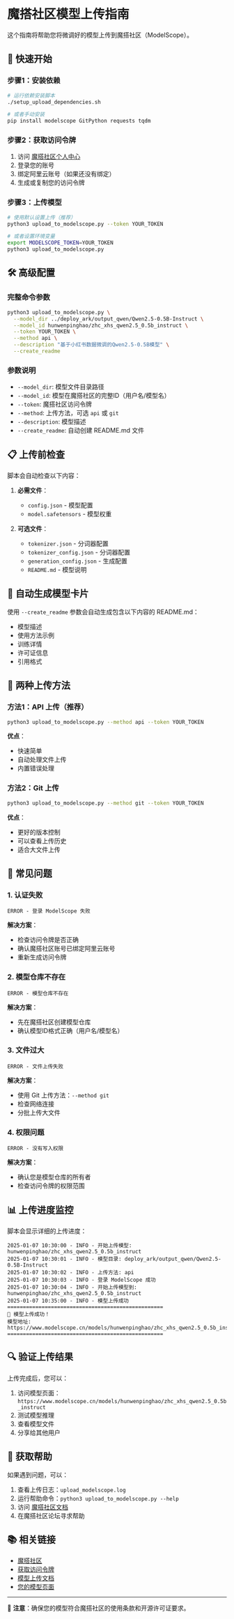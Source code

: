 # 魔搭社区模型上传指南

这个指南将帮助您将微调好的模型上传到魔搭社区（ModelScope）。

## 🚀 快速开始

### 步骤1：安装依赖

```bash
# 运行依赖安装脚本
./setup_upload_dependencies.sh

# 或者手动安装
pip install modelscope GitPython requests tqdm
```

### 步骤2：获取访问令牌

1. 访问 [魔搭社区个人中心](https://www.modelscope.cn/my/myaccesstoken)
2. 登录您的账号
3. 绑定阿里云账号（如果还没有绑定）
4. 生成或复制您的访问令牌

### 步骤3：上传模型

```bash
# 使用默认设置上传（推荐）
python3 upload_to_modelscope.py --token YOUR_TOKEN

# 或者设置环境变量
export MODELSCOPE_TOKEN=YOUR_TOKEN
python3 upload_to_modelscope.py
```

## 🛠️ 高级配置

### 完整命令参数

```bash
python3 upload_to_modelscope.py \
  --model_dir ../deploy_ark/output_qwen/Qwen2.5-0.5B-Instruct \
  --model_id hunwenpinghao/zhc_xhs_qwen2.5_0.5b_instruct \
  --token YOUR_TOKEN \
  --method api \
  --description "基于小红书数据微调的Qwen2.5-0.5B模型" \
  --create_readme
```

### 参数说明

- `--model_dir`: 模型文件目录路径
- `--model_id`: 模型在魔搭社区的完整ID（用户名/模型名）
- `--token`: 魔搭社区访问令牌
- `--method`: 上传方法，可选 `api` 或 `git`
- `--description`: 模型描述
- `--create_readme`: 自动创建 README.md 文件

## 📋 上传前检查

脚本会自动检查以下内容：

1. **必需文件**：
   - `config.json` - 模型配置
   - `model.safetensors` - 模型权重

2. **可选文件**：
   - `tokenizer.json` - 分词器配置
   - `tokenizer_config.json` - 分词器配置
   - `generation_config.json` - 生成配置
   - `README.md` - 模型说明

## 📝 自动生成模型卡片

使用 `--create_readme` 参数会自动生成包含以下内容的 README.md：

- 模型描述
- 使用方法示例
- 训练详情
- 许可证信息
- 引用格式

## 🔧 两种上传方法

### 方法1：API 上传（推荐）

```bash
python3 upload_to_modelscope.py --method api --token YOUR_TOKEN
```

**优点**：
- 快速简单
- 自动处理文件上传
- 内置错误处理

### 方法2：Git 上传

```bash
python3 upload_to_modelscope.py --method git --token YOUR_TOKEN
```

**优点**：
- 更好的版本控制
- 可以查看上传历史
- 适合大文件上传

## 🐛 常见问题

### 1. 认证失败

```
ERROR - 登录 ModelScope 失败
```

**解决方案**：
- 检查访问令牌是否正确
- 确认魔搭社区账号已绑定阿里云账号
- 重新生成访问令牌

### 2. 模型仓库不存在

```
ERROR - 模型仓库不存在
```

**解决方案**：
- 先在魔搭社区创建模型仓库
- 确认模型ID格式正确（用户名/模型名）

### 3. 文件过大

```
ERROR - 文件上传失败
```

**解决方案**：
- 使用 Git 上传方法：`--method git`
- 检查网络连接
- 分批上传大文件

### 4. 权限问题

```
ERROR - 没有写入权限
```

**解决方案**：
- 确认您是模型仓库的所有者
- 检查访问令牌的权限范围

## 📊 上传进度监控

脚本会显示详细的上传进度：

```
2025-01-07 10:30:00 - INFO - 开始上传模型: hunwenpinghao/zhc_xhs_qwen2.5_0.5b_instruct
2025-01-07 10:30:01 - INFO - 模型目录: deploy_ark/output_qwen/Qwen2.5-0.5B-Instruct
2025-01-07 10:30:02 - INFO - 上传方法: api
2025-01-07 10:30:03 - INFO - 登录 ModelScope 成功
2025-01-07 10:30:04 - INFO - 开始上传模型到: hunwenpinghao/zhc_xhs_qwen2.5_0.5b_instruct
2025-01-07 10:35:00 - INFO - 模型上传成功
==================================================
🎉 模型上传成功！
模型地址: https://www.modelscope.cn/models/hunwenpinghao/zhc_xhs_qwen2.5_0.5b_instruct
==================================================
```

## 🔍 验证上传结果

上传完成后，您可以：

1. 访问模型页面：`https://www.modelscope.cn/models/hunwenpinghao/zhc_xhs_qwen2.5_0.5b_instruct`
2. 测试模型推理
3. 查看模型文件
4. 分享给其他用户

## 🤝 获取帮助

如果遇到问题，可以：

1. 查看上传日志：`upload_modelscope.log`
2. 运行帮助命令：`python3 upload_to_modelscope.py --help`
3. 访问 [魔搭社区文档](https://www.modelscope.cn/docs)
4. 在魔搭社区论坛寻求帮助

## 📚 相关链接

- [魔搭社区](https://www.modelscope.cn/)
- [获取访问令牌](https://www.modelscope.cn/my/myaccesstoken)
- [模型上传文档](https://www.modelscope.cn/docs/model-upload)
- [您的模型页面](https://www.modelscope.cn/models/hunwenpinghao/zhc_xhs_qwen2.5_0.5b_instruct)

---

📄 **注意**：确保您的模型符合魔搭社区的使用条款和开源许可证要求。 